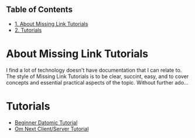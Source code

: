<div id="table-of-contents">
<h2>Table of Contents</h2>
<div id="text-table-of-contents">
<ul>
<li><a href="#sec-1">1. About Missing Link Tutorials</a></li>
<li><a href="#sec-2">2. Tutorials</a></li>
</ul>
</div>
</div>


# About Missing Link Tutorials<a id="sec-1" name="sec-1"></a>

I find a lot of technology doesn't have documentation that I can
relate to.  The style of Missing Link Tutorials is to be clear,
succint, easy, and to cover concepts and essential practical aspects
of the topic.  Without further ado&#x2026;

# Tutorials<a id="sec-2" name="sec-2"></a>

-   [Beginner Datomic Tutorial](datomic-tutorial.md)
-   [Om Next Client/Server Tutorial](om-next-client-server-tutorial.md)
